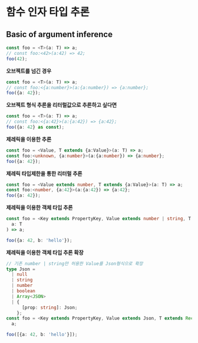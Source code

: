 # 함수 인자 타입 추론

## Basic of argument inference

```typescript
const foo = <T>(a: T) => a;
// const foo:<42>(a:42) => 42;
foo(42);
```

**오브젝트를 넘긴 경우**

```typescript
const foo = <T>(a: T) => a;
// const foo:<{a:number}>(a:{a:number}) => {a:number};
foo({a: 42});
```

**오브젝트 형식 추론을 리터럴값으로 추론하고 싶다면**

```typescript
const foo = <T>(a: T) => a;
// const foo:<{a:42}>(a:{a:42}) => {a:42};
foo({a: 42} as const);
```

**제레릭을 이용한 추론**

```typescript
const foo = <Value, T extends {a:Value}>(a: T) => a;
const foo:<unknown, {a:number}>(a:{a:number}) => {a:number};
foo({a: 42});
```

**제레릭 타입제한을 통한 리터럴 추론**

```typescript
const foo = <Value extends number, T extends {a:Value}>(a: T) => a;
const foo:<number, {a:42}>(a:{a:42}) => {a:42};
foo({a: 42});
```

**제레릭을 이용한 객체 타입 추론**

```typescript
const foo = <Key extends PropertyKey, Value extends number | string, T extends Record<Key, Value>>(
  a: T
) => a;

foo({a: 42, b: 'hello'});
```

**제레릭을 이용한 객체 타입 추론 확장**

```typescript
// 기존 number | string만 허용한 Value를 Json형식으로 확장
type Json =
  | null
  | string
  | number
  | boolean
  | Array<JSON>
  | {
      [prop: string]: Json;
    };
const foo = <Key extends PropertyKey, Value extends Json, T extends Record<Key, Value>[]>(a: T) =>
  a;

foo([{a: 42, b: 'hello'}]);
```
